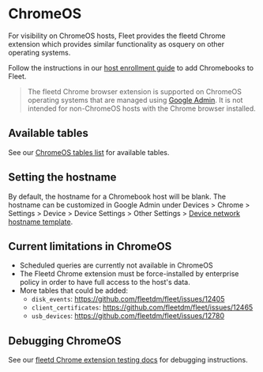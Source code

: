 # ChromeOS
For visibility on ChromeOS hosts, Fleet provides the fleetd Chrome extension which provides similar functionality as osquery on other operating systems.

Follow the instructions in our [host enrollment guide](https://fleetdm.com/guides/enroll-hosts#enroll-chromebooks) to add Chromebooks to Fleet.

> The fleetd Chrome browser extension is supported on ChromeOS operating systems that are managed using [Google Admin](https://admin.google.com). It is not intended for non-ChromeOS hosts with the Chrome browser installed.

## Available tables
See our [ChromeOS tables list](https://fleetdm.com/tables/chrome_extensions?platformFilter=chrome) for available tables.

## Setting the hostname
By default, the hostname for a Chromebook host will be blank. The hostname can be customized in Google Admin under Devices > Chrome > Settings > Device > Device Settings > Other Settings > [Device network hostname template](https://support.google.com/chrome/a/answer/1375678#zippy=%2Cdevice-network-hostname-template%2Creport-device-os-information).

## Current limitations in ChromeOS
- Scheduled queries are currently not available in ChromeOS
- The Fleetd Chrome extension must be force-installed by enterprise policy in order to have full access to the host's data.
- More tables that could be added:
  - `disk_events`: https://github.com/fleetdm/fleet/issues/12405
  - `client_certificates`: https://github.com/fleetdm/fleet/issues/12465
  - `usb_devices`: https://github.com/fleetdm/fleet/issues/12780

## Debugging ChromeOS
See our [fleetd Chrome extension testing docs](https://github.com/fleetdm/fleet/blob/main/docs/Contributing/getting-started/testing-and-local-development.md#fleetd-chrome-extension) for debugging instructions.

<meta name="category" value="guides">
<meta name="authorGitHubUsername" value="zhumo">
<meta name="authorFullName" value="Mo Zhu">
<meta name="publishedOn" value="2023-11-21">
<meta name="articleTitle" value="ChromeOS">
<meta name="description" value="Learn about ChromeOS and Fleet.">
